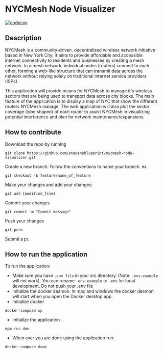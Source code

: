 # NYCMesh Node Visualizer
[![codecov](https://codecov.io/gh/stevensblueprint/nycmesh-node-visualizer/graph/badge.svg?token=91LC3ME00H)](https://codecov.io/gh/stevensblueprint/nycmesh-node-visualizer)
## Description

NYCMesh is a community-driven, decentralized wireless network initiative based in New York City. It aims to provide affordable and accessible internet connectivity to residents and businesses by creating a mesh network. In a mesh network, individual nodes (routers) connect to each other, forming a web-like structure that can transmit data across the network without relying solely on traditional Internet service providers (ISPs).

This application will provide means for NYCMesh to manage it's wireless sectors that are being used to transport data across city blocks. The main feature of the application is to display a map of NYC that show the different routers NYCMesh manage. The web application will also plot the sector coverage (lobe shaped) of each router to assist NYCMesh in visualizing potential interference and plan for network maintenance/expansions.

## How to contribute
Download the repo by running
```
git clone https://github.com/stevensblueprint/nycmesh-node-visualizer.git
```
Create a new branch. Follow the conventions to name your branch. ex
```
git checkout -b feature/name_of_feature
```
Make your changes and add your changes:
```
git add {modified_file}
```
Commit your changes 
```
git commit -m "Commit message"
```
Push your changes
```
git push
```
Submit a pr.


## How to run the application
To run the application:
- Make sure you have ```.env file``` in your src directory. (Note: ```.env.example``` will not work). You can rename ```.env.example``` to ```.env``` for local development. Do not push your .env file
- Initialize the docker deamon. In mac and windows the docker deamon will start when you open the Docker desktop app.
- Initialize docker
```
docker-compose up
```
- Initialize the application
```
npm run dev
```
- When ever you are done using the application run:
```
docker-compose down
```